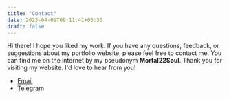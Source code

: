 ```yaml
---
title: "Contact"
date: 2023-04-09T09:11:41+05:30
draft: false
---
```


Hi there! I hope you liked my work. If you have any questions, feedback, or suggestions about my portfolio website, please feel free to contact me. You can find me on the internet by my pseudonym **Mortal22Soul**.
Thank you for visiting my website. I'd love to hear from you!

- [Email](mailto:aryan22mehesare@proton.me)
- [Telegram](https://t.me/mortal22soul)
